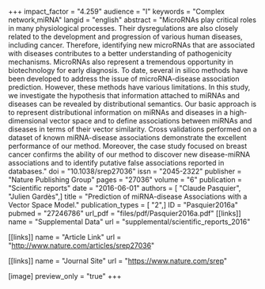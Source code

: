 +++
impact_factor = "4.259"
audience = "I"
keywords = "Complex network,miRNA"
langid = "english"
abstract = "MicroRNAs play critical roles in many physiological processes. Their dysregulations are also closely related to the development and progression of various human diseases, including cancer. Therefore, identifying new microRNAs that are associated with diseases contributes to a better understanding of pathogenicity mechanisms. MicroRNAs also represent a tremendous opportunity in biotechnology for early diagnosis. To date, several in silico methods have been developed to address the issue of microRNA-disease association prediction. However, these methods have various limitations. In this study, we investigate the hypothesis that information attached to miRNAs and diseases can be revealed by distributional semantics. Our basic approach is to represent distributional information on miRNAs and diseases in a high-dimensional vector space and to define associations between miRNAs and diseases in terms of their vector similarity. Cross validations performed on a dataset of known miRNA-disease associations demonstrate the excellent performance of our method. Moreover, the case study focused on breast cancer confirms the ability of our method to discover new disease-miRNA associations and to identify putative false associations reported in databases."
doi = "10.1038/srep27036"
issn = "2045-2322"
publisher = "Nature Publishing Group"
pages = "27036"
volume = "6"
publication = "Scientific reports"
date = "2016-06-01"
authors = [ "Claude Pasquier", "Julien Gardès",]
title = "Prediction of miRNA-disease Associations with a Vector Space Model."
publication_types = [ "2",]
ID = "Pasquier2016a"
pubmed = "27246786"
url_pdf = "files/pdf/Pasquier2016a.pdf"
[[links]]
name = "Supplemental Data"
url = "supplemental/scientific_reports_2016"

[[links]]
name = "Article Link"
url = "http://www.nature.com/articles/srep27036"

[[links]]
name = "Journal Site"
url = "https://www.nature.com/srep"

[image]
preview_only = "true"
+++
